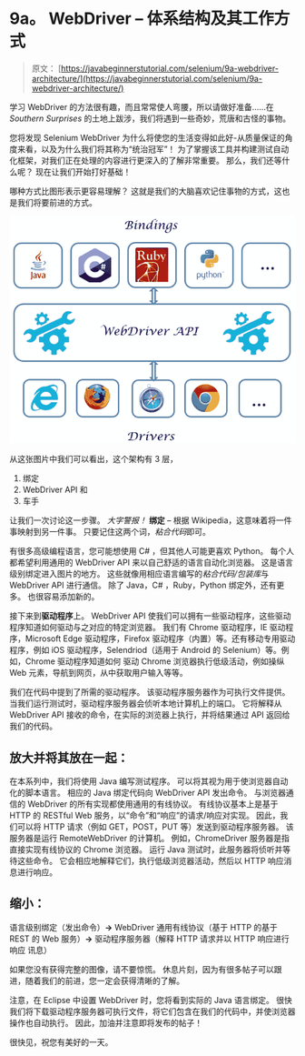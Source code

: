 # 9a。 WebDriver – 体系结构及其工作方式

> 原文： [https://javabeginnerstutorial.com/selenium/9a-webdriver-architecture/](https://javabeginnerstutorial.com/selenium/9a-webdriver-architecture/)

学习 WebDriver 的方法很有趣，而且常常使人弯腰，所以请做好准备……在 *Southern Surprises* 的土地上跋涉，我们将遇到一些奇妙，荒唐和古怪的事物。

您将发现 Selenium WebDriver 为什么将使您的生活变得如此好-从质量保证的角度来看，以及为什么我们将其称为“统治冠军”！ 为了掌握该工具并构建测试自动化框架，对我们正在处理的内容进行更深入的了解非常重要。 那么，我们还等什么呢？ 现在让我们开始打好基础！

哪种方式比图形表示更容易理解？ 这就是我们的大脑喜欢记住事物的方式，这也是我们将要前进的方式。

![WebDriver Architecture](img/a771b70e8626ad97f91b67946b0c8f69.png)

从这张图片中我们可以看出，这个架构有 3 层，

1.  绑定
2.  WebDriver API 和
3.  车手

让我们一次讨论这一步骤。 *大字警报！* **绑定** – 根据 Wikipedia，这意味着将一件事映射到另一件事。 只要记住这两个词，*粘合代码*即可。

有很多高级编程语言，您可能想使用 C# ，但其他人可能更喜欢 Python。 每个人都希望利用通用的 WebDriver API 来以自己舒适的语言自动化浏览器。 这是语言级别绑定进入图片的地方。 这些就像用相应语言编写的*粘合代码/包装库*与 WebDriver API 进行通信。 除了 Java，C# ，Ruby，Python 绑定外，还有更多。 也很容易添加新的。

接下来到**驱动程序**上。 WebDriver API 使我们可以拥有一些驱动程序，这些驱动程序知道如何驱动与之对应的特定浏览器。 我们有 Chrome 驱动程序，IE 驱动程序，Microsoft Edge 驱动程序，Firefox 驱动程序（内置）等。还有移动专用驱动程序，例如 iOS 驱动程序，Selendriod（适用于 Android 的 Selenium）等。例如，Chrome 驱动程序知道如何 驱动 Chrome 浏览器执行低级活动，例如操纵 Web 元素，导航到网页，从中获取用户输入等等。

我们在代码中提到了所需的驱动程序。 该驱动程序服务器作为可执行文件提供。 当我们运行测试时，驱动程序服务器会侦听本地计算机上的端口。 它将解释从 WebDriver API 接收的命令，在实际的浏览器上执行，并将结果通过 API 返回给我们的代码。

## 放大并将其放在一起：

在本系列中，我们将使用 Java 编写测试程序。 可以将其视为用于使浏览器自动化的脚本语言。 相应的 Java 绑定代码向 WebDriver API 发出命令。 与浏览器通信的 WebDriver 的所有实现都使用通用的有线协议。 有线协议基本上是基于 HTTP 的 RESTful Web 服务，以“命令”和“响应”的请求/响应对实现。 因此，我们可以将 HTTP 请求（例如 GET，POST，PUT 等）发送到驱动程序服务器。 该服务器是运行 RemoteWebDriver 的计算机。 例如，ChromeDriver 服务器是指直接实现有线协议的 Chrome 浏览器。 运行 Java 测试时，此服务器将侦听并等待这些命令。 它会相应地解释它们，执行低级浏览器活动，然后以 HTTP 响应消息进行响应。

## 缩小：

语言级别绑定（发出命令）**->** WebDriver 通用有线协议（基于 HTTP 的基于 REST 的 Web 服务）**->** 驱动程序服务器（解释 HTTP 请求并以 HTTP 响应进行响应 讯息）

如果您没有获得完整的图像，请不要惊慌。 休息片刻，因为有很多帖子可以跟进，随着我们的前进，您一定会获得清晰的了解。

注意，在 Eclipse 中设置 WebDriver 时，您将看到实际的 Java 语言绑定。 很快我们将下载驱动程序服务器可执行文件，将它们包含在我们的代码中，并使浏览器操作也自动执行。 因此，加油并注意即将发布的帖子！

很快见，祝您有美好的一天。

